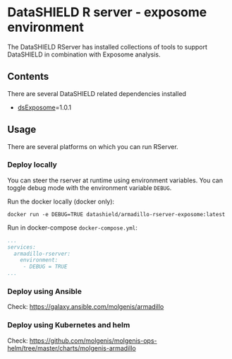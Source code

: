 # DataSHIELD R server - exposome environment

The DataSHIELD RServer has installed collections of tools to support DataSHIELD in combination with Exposome analysis.

## Contents
There are several DataSHIELD related dependencies installed
- [dsExposome](https://github.com/isglobal-brge/dsExposome/tree/v1.0.1)=1.0.1
## Usage
There are several platforms on which you can run RServer.

### Deploy locally
You can steer the rserver at runtime using environment variables. You can toggle debug mode with the environment variable `DEBUG`.

Run the docker locally (docker only):

`docker run -e DEBUG=TRUE datashield/armadillo-rserver-exposome:latest`

Run in docker-compose `docker-compose.yml`:

```yaml
...
services:
  armadillo-rserver:
    environment: 
     - DEBUG = TRUE
...
```

### Deploy using Ansible

Check: https://galaxy.ansible.com/molgenis/armadillo

### Deploy using Kubernetes and helm

Check: https://github.com/molgenis/molgenis-ops-helm/tree/master/charts/molgenis-armadillo
